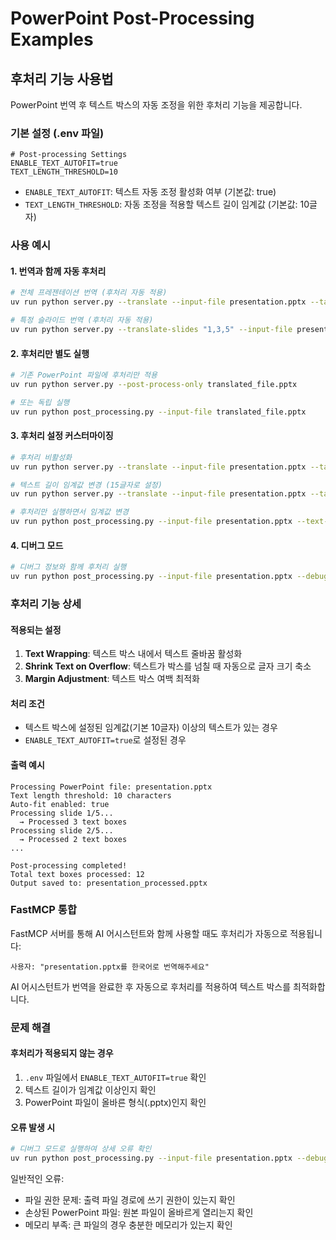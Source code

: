 # PowerPoint Post-Processing Examples

## 후처리 기능 사용법

PowerPoint 번역 후 텍스트 박스의 자동 조정을 위한 후처리 기능을 제공합니다.

### 기본 설정 (.env 파일)

```env
# Post-processing Settings
ENABLE_TEXT_AUTOFIT=true
TEXT_LENGTH_THRESHOLD=10
```

- `ENABLE_TEXT_AUTOFIT`: 텍스트 자동 조정 활성화 여부 (기본값: true)
- `TEXT_LENGTH_THRESHOLD`: 자동 조정을 적용할 텍스트 길이 임계값 (기본값: 10글자)

### 사용 예시

#### 1. 번역과 함께 자동 후처리

```bash
# 전체 프레젠테이션 번역 (후처리 자동 적용)
uv run python server.py --translate --input-file presentation.pptx --target-language ko

# 특정 슬라이드 번역 (후처리 자동 적용)
uv run python server.py --translate-slides "1,3,5" --input-file presentation.pptx --target-language ko
```

#### 2. 후처리만 별도 실행

```bash
# 기존 PowerPoint 파일에 후처리만 적용
uv run python server.py --post-process-only translated_file.pptx

# 또는 독립 실행
uv run python post_processing.py --input-file translated_file.pptx
```

#### 3. 후처리 설정 커스터마이징

```bash
# 후처리 비활성화
uv run python server.py --translate --input-file presentation.pptx --target-language ko --disable-autofit

# 텍스트 길이 임계값 변경 (15글자로 설정)
uv run python server.py --translate --input-file presentation.pptx --target-language ko --text-threshold 15

# 후처리만 실행하면서 임계값 변경
uv run python post_processing.py --input-file presentation.pptx --text-threshold 20
```

#### 4. 디버그 모드

```bash
# 디버그 정보와 함께 후처리 실행
uv run python post_processing.py --input-file presentation.pptx --debug
```

### 후처리 기능 상세

#### 적용되는 설정

1. **Text Wrapping**: 텍스트 박스 내에서 텍스트 줄바꿈 활성화
2. **Shrink Text on Overflow**: 텍스트가 박스를 넘칠 때 자동으로 글자 크기 축소
3. **Margin Adjustment**: 텍스트 박스 여백 최적화

#### 처리 조건

- 텍스트 박스에 설정된 임계값(기본 10글자) 이상의 텍스트가 있는 경우
- `ENABLE_TEXT_AUTOFIT=true`로 설정된 경우

#### 출력 예시

```
Processing PowerPoint file: presentation.pptx
Text length threshold: 10 characters
Auto-fit enabled: true
Processing slide 1/5...
  → Processed 3 text boxes
Processing slide 2/5...
  → Processed 2 text boxes
...

Post-processing completed!
Total text boxes processed: 12
Output saved to: presentation_processed.pptx
```

### FastMCP 통합

FastMCP 서버를 통해 AI 어시스턴트와 함께 사용할 때도 후처리가 자동으로 적용됩니다:

```
사용자: "presentation.pptx를 한국어로 번역해주세요"
```

AI 어시스턴트가 번역을 완료한 후 자동으로 후처리를 적용하여 텍스트 박스를 최적화합니다.

### 문제 해결

#### 후처리가 적용되지 않는 경우

1. `.env` 파일에서 `ENABLE_TEXT_AUTOFIT=true` 확인
2. 텍스트 길이가 임계값 이상인지 확인
3. PowerPoint 파일이 올바른 형식(.pptx)인지 확인

#### 오류 발생 시

```bash
# 디버그 모드로 실행하여 상세 오류 확인
uv run python post_processing.py --input-file presentation.pptx --debug
```

일반적인 오류:
- 파일 권한 문제: 출력 파일 경로에 쓰기 권한이 있는지 확인
- 손상된 PowerPoint 파일: 원본 파일이 올바르게 열리는지 확인
- 메모리 부족: 큰 파일의 경우 충분한 메모리가 있는지 확인

